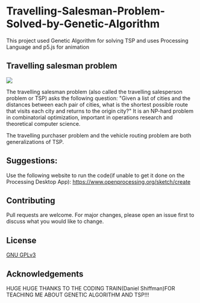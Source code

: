 # Travelling-Salesman-Problem-Solved-by-Genetic-Algorithm
This project used Genetic Algorithm for solving TSP and uses Processing Language and p5.js for animation

## Travelling salesman problem

![](https://1.bp.blogspot.com/-FK_GfyxGyuM/XkwZFF8yZCI/AAAAAAAAR-I/5qWd8yQKHlUDV6h41SJryQ9c7EM485URwCLcBGAsYHQ/s320/tsp_gif.gif)


The travelling salesman problem (also called the travelling salesperson problem or TSP) asks the following question: "Given a list of cities and the distances between each pair of cities, what is the shortest possible route that visits each city and returns to the origin city?" It is an NP-hard problem in combinatorial optimization, important in operations research and theoretical computer science.

The travelling purchaser problem and the vehicle routing problem are both generalizations of TSP.

## Suggestions:
Use the following website to run the code(if unable to get it done on the Processing Desktop App):
https://www.openprocessing.org/sketch/create

## Contributing
Pull requests are welcome. For major changes, please open an issue first to discuss what you would like to change.

## License
[GNU GPLv3](https://choosealicense.com/licenses/gpl-3.0/)

## Acknowledgements
HUGE HUGE THANKS TO THE CODING TRAIN(Daniel Shiffman)FOR TEACHING ME ABOUT GENETIC ALGORITHM AND TSP!!!

